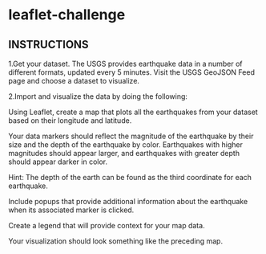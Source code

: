 # leaflet-challenge
INSTRUCTIONS
-------------------------------------------------------------------------------------------------------------------------------------------------------------------------

1.Get your dataset.
The USGS provides earthquake data in a number of different formats, updated every 5 minutes. Visit the USGS GeoJSON Feed
page and choose a dataset to visualize. 

2.Import and visualize the data by doing the following:

Using Leaflet, create a map that plots all the earthquakes from your dataset based on their longitude and latitude.

Your data markers should reflect the magnitude of the earthquake by their size and the depth of the earthquake by color. Earthquakes with higher magnitudes should appear larger, and earthquakes with greater depth should appear darker in color.

Hint: The depth of the earth can be found as the third coordinate for each earthquake.

Include popups that provide additional information about the earthquake when its associated marker is clicked.

Create a legend that will provide context for your map data.

Your visualization should look something like the preceding map.
